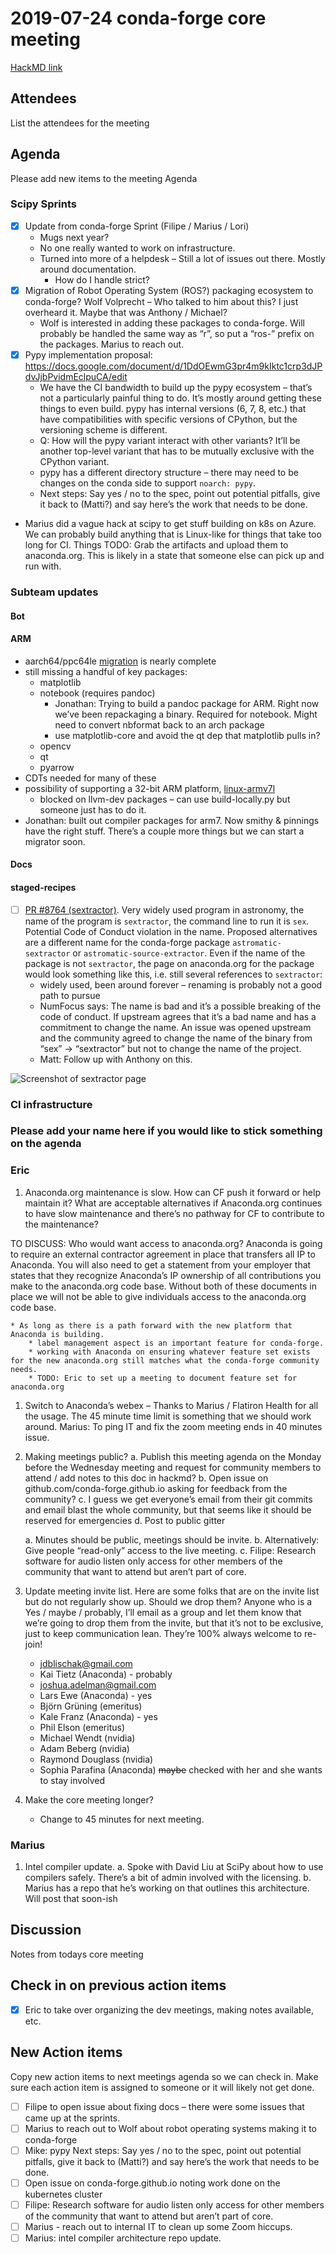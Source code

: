 # 2019-07-24 conda-forge core meeting

[HackMD link](https://hackmd.io/P8on5P8wR3q3WslwrJzOEg)

## Attendees

List the attendees for the meeting

## Agenda

Please add new items to the meeting Agenda

### Scipy Sprints

* [x] Update from conda-forge Sprint (Filipe / Marius / Lori)
  * Mugs next year?
  * No one really wanted to work on infrastructure.
  * Turned into more of a helpdesk – Still a lot of issues out there. Mostly around documentation.
    * How do I handle strict?
* [x] Migration of Robot Operating System (ROS?) packaging ecosystem to conda-forge? Wolf Volprecht – Who talked to him about this? I just overheard it. Maybe that was Anthony / Michael?
  * Wolf is interested in adding these packages to conda-forge. Will probably be handled the same way as “r”, so put a “ros-” prefix on the packages. Marius to reach out.
* [x] Pypy implementation proposal: https://docs.google.com/document/d/1DdOEwmG3pr4m9kIktc1crp3dJPdvJjbPvidmEclpuCA/edit
  * We have the CI bandwidth to build up the pypy ecosystem – that’s not a particularly painful thing to do. It’s mostly around getting these things to even build. pypy has internal versions (6, 7, 8, etc.) that have compatibilities with specific versions of CPython, but the versioning scheme is different.
  * Q: How will the pypy variant interact with other variants? It’ll be another top-level variant that has to be mutually exclusive with the CPython variant.
  * pypy has a different directory structure – there may need to be changes on the conda side to support `noarch: pypy`.
  * Next steps: Say yes / no to the spec, point out potential pitfalls, give it back to (Matti?) and say here’s the work that needs to be done.
* Marius did a vague hack at scipy to get stuff building on k8s on Azure. We can probably build anything that is Linux-like for things that take too long for CI. Things TODO: Grab the artifacts and upload them to anaconda.org. This is likely in a state that someone else can pick up and run with.

### Subteam updates

#### Bot

#### ARM

* aarch64/ppc64le [migration](https://conda-forge.org/status/) is nearly complete
* still missing a handful of key packages:
  * matplotlib
  * notebook (requires pandoc)
    * Jonathan: Trying to build a pandoc package for ARM. Right now we’ve been repackaging a binary. Required for notebook. Might need to convert nbformat back to an arch package
    * use matplotlib-core and avoid the qt dep that matplotlib pulls in?
  * opencv
  * qt
  * pyarrow
* CDTs needed for many of these
* possibility of supporting a 32-bit ARM platform, [linux-armv7l](https://github.com/conda-forge/conda-smithy/pull/1115)
  * blocked on llvm-dev packages – can use build-locally.py but someone just has to do it.
* Jonathan: built out compiler packages for arm7. Now smithy & pinnings have the right stuff. There’s a couple more things but we can start a migrator soon.

#### Docs

#### staged-recipes

* [ ] [PR #8764 (sextractor)](https://github.com/conda-forge/staged-recipes/pull/8764). Very widely used program in astronomy, the name of the program is `sextractor`, the command line to run it is `sex`. Potential Code of Conduct violation in the name. Proposed alternatives are a different name for the conda-forge package `astromatic-sextractor` or `astromatic-source-extractor`. Even if the name of the package is not `sextractor`, the page on anaconda.org for the package would look something like this, i.e. still several references to `sextractor`:
  * widely used, been around forever – renaming is probably not a good path to pursue
  * NumFocus says: The name is bad and it’s a possible breaking of the code of conduct. If upstream agrees that it’s a bad name and has a commitment to change the name. An issue was opened upstream and the community agreed to change the name of the binary from “sex” -> “sextractor” but not to change the name of the project.
  * Matt: Follow up with Anthony on this.

![Screenshot of sextractor page](https://i.imgur.com/S6aYP9r.png)

### CI infrastructure

### Please add your name here if you would like to stick something on the agenda

### Eric

1. Anaconda.org maintenance is slow. How can CF push it forward or help maintain it? What are acceptable alternatives if Anaconda.org continues to have slow maintenance and there’s no pathway for CF to contribute to the maintenance?

TO DISCUSS: Who would want access to anaconda.org? Anaconda is going to require an external contractor agreement in place that transfers all IP to Anaconda. You will also need to get a statement from your employer that states that they recognize Anaconda’s IP ownership of all contributions you make to the anaconda.org code base. Without both of these documents in place we will not be able to give individuals access to the anaconda.org code base.

```none
* As long as there is a path forward with the new platform that Anaconda is building. 
    * label management aspect is an important feature for conda-forge.
    * working with Anaconda on ensuring whatever feature set exists for the new anaconda.org still matches what the conda-forge community needs. 
    * TODO: Eric to set up a meeting to document feature set for anaconda.org
```

1. Switch to Anaconda’s webex – Thanks to Marius / Flatiron Health for all the usage. The 45 minute time limit is something that we should work around.
   Marius: To ping IT and fix the zoom meeting ends in 40 minutes issue.
2. Making meetings public?
   a. Publish this meeting agenda on the Monday before the Wednesday meeting and request for community members to attend / add notes to this doc in hackmd?
   b. Open issue on github.com/conda-forge.github.io asking for feedback from the community?
   c. I guess we get everyone’s email from their git commits and email blast the whole community, but that seems like it should be reserved for emergencies
   d. Post to public gitter

   a. Minutes should be public, meetings should be invite.
   b. Alternatively: Give people “read-only” access to the live meeting.
   c. Filipe: Research software for audio listen only access for other members of the community that want to attend but aren’t part of core.
3. Update meeting invite list. Here are some folks that are on the invite list but do not regularly show up. Should we drop them? Anyone who is a Yes / maybe / probably, I’ll email as a group and let them know that we’re going to drop them from the invite, but that it’s not to be exclusive, just to keep communication lean. They’re 100% always welcome to re-join!
   * jdblischak@gmail.com
   * Kai Tietz (Anaconda) - probably
   * joshua.adelman@gmail.com
   * Lars Ewe (Anaconda) - yes
   * Björn Grüning (emeritus)
   * Kale Franz (Anaconda) - yes
   * Phil Elson (emeritus)
   * Michael Wendt (nvidia)
   * Adam Beberg (nvidia)
   * Raymond Douglass (nvidia)
   * Sophia Parafina (Anaconda) ~~maybe~~ checked with her and she wants to stay involved
4. Make the core meeting longer?
   * Change to 45 minutes for next meeting.

### Marius

1. Intel compiler update.
   a. Spoke with David Liu at SciPy about how to use compilers safely. There’s a bit of admin involved with the licensing.
   b. Marius has a repo that he’s working on that outlines this architecture. Will post that soon-ish

## Discussion

Notes from todays core meeting

## Check in on previous action items

* [x] Eric to take over organizing the dev meetings, making notes available, etc.

## New Action items

Copy new action items to next meetings agenda so we can check in.
Make sure each action item is assigned to someone or it will likely not get done.

* [ ] Filipe to open issue about fixing docs – there were some issues that came up at the sprints.
* [ ] Marius to reach out to Wolf about robot operating systems making it to conda-forge
* [ ] Mike:  pypy Next steps: Say yes / no to the spec, point out potential pitfalls, give it back to (Matti?) and say here’s the work that needs to be done.
* [ ] Open issue on conda-forge.github.io noting work done on the kubernetes cluster
* [ ] Filipe: Research software for audio listen only access for other members of the community that want to attend but aren’t part of core.
* [ ] Marius - reach out to internal IT to clean up some Zoom hiccups.
* [ ] Marius: intel compiler architecture repo update.
